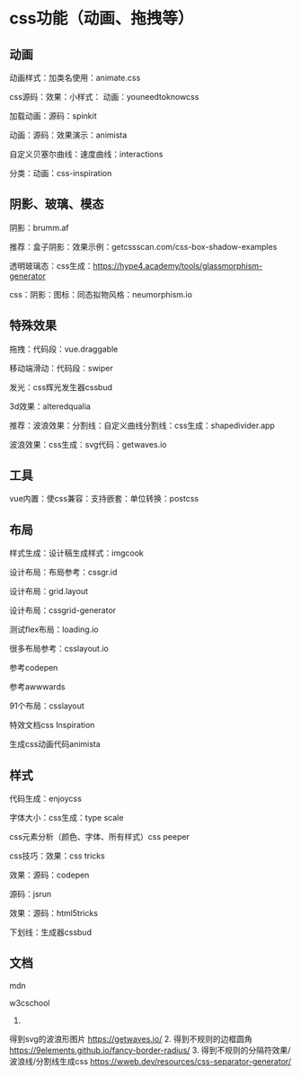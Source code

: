 # css功能（动画、拖拽等）

## 动画

动画样式：加类名使用：animate.css

css源码：效果：小样式： 动画：youneedtoknowcss

加载动画：源码：spinkit

动画：源码：效果演示：animista

自定义贝塞尔曲线：速度曲线：interactions

分类：动画：css-inspiration

## 阴影、玻璃、模态

阴影：brumm.af

推荐：盒子阴影：效果示例：getcssscan.com/css-box-shadow-examples

透明玻璃态：css生成：https://hype4.academy/tools/glassmorphism-generator

css：阴影：图标：同态拟物风格：neumorphism.io

## 特殊效果

拖拽：代码段：vue.draggable

移动端滑动：代码段：swiper

发光：css辉光发生器cssbud

3d效果：alteredqualia

推荐：波浪效果：分割线：自定义曲线分割线：css生成：shapedivider.app

波浪效果：css生成：svg代码：getwaves.io

## 工具

vue内置：使css兼容：支持嵌套：单位转换：postcss



## 布局

样式生成：设计稿生成样式：imgcook

设计布局：布局参考：cssgr.id

设计布局：grid.layout

设计布局：cssgrid-generator

测试flex布局：loading.io

很多布局参考：csslayout.io

参考codepen

参考awwwards

91个布局：csslayout

特效文档css Inspiration

生成css动画代码animista

## 样式

代码生成：enjoycss

字体大小：css生成：type scale

css元素分析（颜色、字体、所有样式）css peeper

css技巧：效果：css tricks

效果：源码：codepen

源码：jsrun

效果：源码：html5tricks

下划线：生成器cssbud



## 文档

mdn

w3cschool



1.
得到svg的波浪形图片
https://getwaves.io/
2.
得到不规则的边框圆角
https://9elements.github.io/fancy-border-radius/
3.
得到不规则的分隔符效果/波浪线/分割线生成css
https://wweb.dev/resources/css-separator-generator/